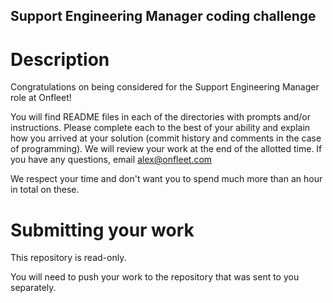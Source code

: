 ## Support Engineering Manager coding challenge
# Description

Congratulations on being considered for the Support Engineering Manager role at Onfleet!

You will find README files in each of the directories with prompts and/or instructions. Please complete each to the best of your ability and explain how you arrived at your solution (commit history and comments in the case of programming).  We will review your work at the end of the allotted time. If you have any questions, email alex@onfleet.com 

We respect your time and don't want you to spend much more than an hour in total on these.

# Submitting your work

This repository is read-only. 

You will need to push your work to the repository that was sent to you separately. 

